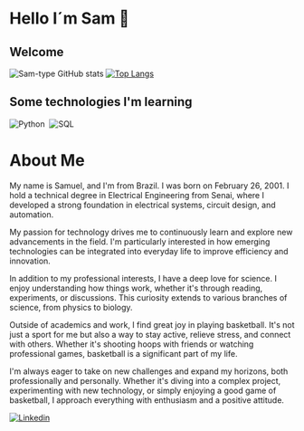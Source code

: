  # Hello I´m Sam 🌻
## Welcome 
![Sam-type GitHub stats](https://github-readme-stats.vercel.app/api?username=Sam-type&show_icons=true&theme=transparent)
[![Top Langs](https://github-readme-stats.vercel.app/api/top-langs/?username=Sam-type&layout=donut)](https://github.com/Sam-type/github-readme-stats) <br> 
##  Some technologies I'm learning 
![Python](https://img.shields.io/badge/Python-3776AB?style=for-the-badge&logo=python&logoColor=white)&nbsp;
![SQL](https://img.shields.io/badge/-SQL-0D1117?style=for-the-badge&logo=sql&labelColor=0D1117)&nbsp;
# About Me
My name is Samuel, and I'm from Brazil. I was born on February 26, 2001. I hold a technical degree in Electrical Engineering from Senai, where I developed a strong foundation in electrical systems, circuit design, and automation. <br>

My passion for technology drives me to continuously learn and explore new advancements in the field. I'm particularly interested in how emerging technologies can be integrated into everyday life to improve efficiency and innovation. <br>

In addition to my professional interests, I have a deep love for science. I enjoy understanding how things work, whether it's through reading, experiments, or discussions. This curiosity extends to various branches of science, from physics to biology.<br>

Outside of academics and work, I find great joy in playing basketball. It's not just a sport for me but also a way to stay active, relieve stress, and connect with others. Whether it's shooting hoops with friends or watching professional games, basketball is a significant part of my life.<br>

I'm always eager to take on new challenges and expand my horizons, both professionally and personally. Whether it's diving into a complex project, experimenting with new technology, or simply enjoying a good game of basketball, I approach everything with enthusiasm and a positive attitude.

[![Linkedin](https://img.shields.io/badge/LinkedIn-0077B5?style=for-the-badge&logo=linkedin&logoColor=white)](https://www.linkedin.com/in/samuel-xavier-b547b322a?utm_source=share&utm_campaign=share_via&utm_content=profile&utm_medium=ios_app)

